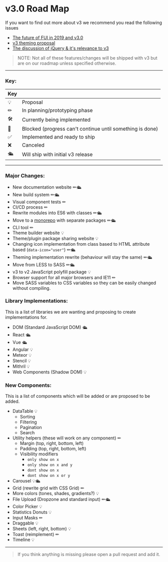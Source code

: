 # v3.0 Road Map

If you want to find out more about v3 we recommend you read the following issues
 - [The future of FUI in 2019 and v3.0](https://github.com/fomantic/Fomantic-UI/issues/319)
 - [v3 theming proposal](https://github.com/fomantic/Fomantic-UI/issues/441)
 - [The discussion of jQuery & it's relevance to v3](https://github.com/fomantic/Fomantic-UI/issues/374)

> NOTE: Not all of these features/changes will be shipped with v3 but are on our roadmap unless specified otherwise.

---

### Key:

| Key |                                                            |
|-----|------------------------------------------------------------|
| 💡  | Proposal                                                   |
| ✏  | In planning/prototyping phase                              |
| 🛠  | Currently being implemented                                |
| 🚫  | Blocked (progress can't continue until something is done) |
| ✅  | Implemented and ready to ship                             |
| ❌  | Canceled                                                  |
| 🛳  | Will ship with initial v3 release                          |

---

### Major Changes:

- New documentation website ✏🛳
- New build system ✏🛳
- Visual component tests ✏
- CI/CD process ✏
- Rewrite modules into ES6 with classes ✏🛳
- Move to a [monorepo](https://en.wikipedia.org/wiki/Monorepo) with separate packages ✏🛳
- CLI tool ✏
- Theme builder website 💡
- Theme/plugin package sharing website 💡
- Changing icon implementation from class based to HTML attribute based (`data-icon="user"`) ✏🛳
- Theming implementation rewrite (behaviour will stay the same) ✏🛳
- Move from LESS to SASS ✏🛳
- v3 to v2 JavaScript polyfill package 💡
- Browser support for all major browsers and IE11 ✏
- Move SASS variables to CSS variables so they can be easily changed without compiling.

### Library Implementations:

This is a list of libraries we are wanting and proposing to create implementations for.

- DOM (Standard JavaScript DOM) 🛳
- React 🛳
- Vue 🛳
- Angular 💡
- Meteor 💡
- Stencil 💡
- Mithril 💡
- Web Components (Shadow DOM) 💡

### New Components:

This is a list of components which will be added or are proposed to be added.

- DataTable 💡
  - Sorting
  - Filtering
  - Pagination
  - Search
- Utility helpers (these will work on any component) ✏
  - Margin (top, right, bottom, left)
  - Padding (top, right, bottom, left)
  - Visibility modifiers
    - `only show on x`
    - `only show on x and y`
    - `dont show on x`
    - `dont show on x or y`
- Carousel 💡🛳
- Grid (rewrite grid with CSS Grid) ✏
- More colors (tones, shades, gradients?) 💡
- File Upload (Dropzone and standard input) ✏🛳
- Color Picker 💡
- Statistics Donuts 💡
- Input Masks ✏
- Draggable  💡
- Sheets (left, right, bottom) 💡
- Toast (reimplement) ✏
- Timeline 💡

---

> If you think anything is missing please open a pull request and add it.
